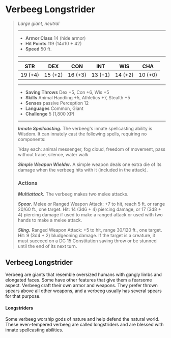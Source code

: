 # Verbeeg Longstrider
>*Large giant, neutral*
>___
>- **Armor Class** 14 (hide armor)
>- **Hit Points** 119 (14d10 + 42)
>- **Speed** 50 ft.
>___
>|STR|DEX|CON|INT|WIS|CHA|
>|:---:|:---:|:---:|:---:|:---:|:---:|
>|19 (+4)|15 (+2)|16 (+3)|13 (+1)|14 (+2)|10 (+0)|
>___
>- **Saving Throws** Dex +5, Con +6, Wis +5
>- **Skills** Animal Handling +5, Athletics +7, Stealth +5
>- **Senses** passive Perception 12
>- **Languages** Common, Giant
>- **Challenge** 5 (1,800 XP)
>___
>***Innate Spellcasting.*** The verbeeg's innate spellcasting ability is Wisdom. It can innately cast the following spells, requiring no components:  
>
>1/day each: animal messenger, fog cloud, freedom of movement, pass without trace, silence, water walk  
>
>
>***Simple Weapon Wielder.*** A simple weapon deals one extra die of its damage when the verbeeg hits with it (included in the attack).  
>
>### Actions
>***Multiattack.*** The verbeeg makes two melee attacks.  
>
>***Spear.*** Melee  or Ranged Weapon Attack: +7 to hit, reach 5 ft. or range 20/60 ft., one target. Hit: 14 (3d6 + 4) piercing damage, or 17 (3d8 + 4) piercing damage if used to make a ranged attack or used with two hands to make a melee attack.  
>
>***Sling.*** Ranged Weapon Attack: +5 to hit, range 30/120 ft., one target. Hit: 9 (3d4 + 2) bludgeoning damage. If the target is a creature, it must succeed on a DC 15 Constitution saving throw or be stunned until the end of its next turn.
## Verbeeg Longstrider
Verbeeg are giants that resemble oversized humans with gangly limbs and elongated faces. Some have other features that give them a fearsome aspect.
Verbeeg craft their own armor and weapons. They prefer thrown spears above all other weapons, and a verbeeg usually has several spears for that purpose.
#### Longstriders
Some verbeeg worship gods of nature and help defend the natural world. These even-tempered verbeeg are called longstriders and are blessed with innate spellcasting abilities.
